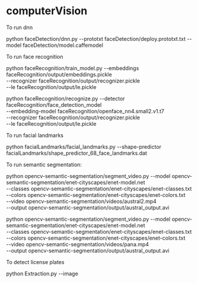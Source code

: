 # computerVision

To run dnn

python faceDetection/dnn.py --prototxt faceDetection/deploy.prototxt.txt --model faceDetection/model.caffemodel


To run face recognition

python faceRecognition/train_model.py --embeddings faceRecognition/output/embeddings.pickle \
	--recognizer faceRecognition/output/recognizer.pickle \
	--le faceRecognition/output/le.pickle


python faceRecognition/recognize.py --detector faceRecognition/face_detection_model \
	--embedding-model faceRecognition/openface_nn4.small2.v1.t7 \
	--recognizer faceRecognition/output/recognizer.pickle \
	--le faceRecognition/output/le.pickle

To run facial landmarks

python facialLandmarks/facial_landmarks.py --shape-predictor facialLandmarks/shape_predictor_68_face_landmarks.dat


To run semantic segmentation:

python opencv-semantic-segmentation/segment_video.py --model opencv-semantic-segmentation/enet-cityscapes/enet-model.net \
	--classes opencv-semantic-segmentation/enet-cityscapes/enet-classes.txt \
	--colors opencv-semantic-segmentation/enet-cityscapes/enet-colors.txt \
	--video opencv-semantic-segmentation/videos/austral2.mp4 \
	--output opencv-semantic-segmentation/output/austral_output.avi


python opencv-semantic-segmentation/segment_video.py --model opencv-semantic-segmentation/enet-cityscapes/enet-model.net \
	--classes opencv-semantic-segmentation/enet-cityscapes/enet-classes.txt \
	--colors opencv-semantic-segmentation/enet-cityscapes/enet-colors.txt \
	--video opencv-semantic-segmentation/videos/pana.mp4 \
	--output opencv-semantic-segmentation/output/austral_output.avi



To detect license plates

python Extraction.py --image
